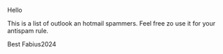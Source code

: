 Hello

This is a list of outlook an hotmail spammers.
Feel free zo use it for your antispam rule.

Best Fabius2024
